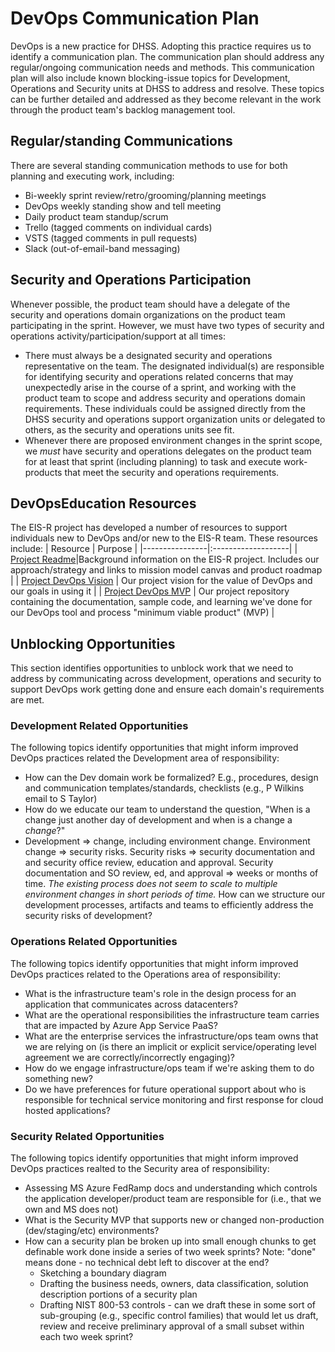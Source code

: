 # DevOps Communication Plan
DevOps is a new practice for DHSS.  Adopting this practice requires us to identify a communication plan.  The communication plan should address any regular/ongoing communication needs and methods.  This communication plan will also include known blocking-issue topics for Development, Operations and Security units at DHSS to address and resolve.  These topics can be further detailed and addressed as they become relevant in the work through the product team's backlog management tool.

## Regular/standing Communications
There are several standing communication methods to use for both planning and executing work, including:
* Bi-weekly sprint review/retro/grooming/planning meetings
* DevOps weekly standing show and tell meeting
* Daily product team standup/scrum
* Trello (tagged comments on individual cards)
* VSTS (tagged comments in pull requests)
* Slack (out-of-email-band messaging)

## Security and Operations Participation
Whenever possible, the product team should have a delegate of the security and operations domain organizations on the product team participating in the sprint.  However, we must have two types of security and operations activity/participation/support at all times:
* There must always be a designated security and operations representative on the team.  The designated individual(s) are responsible for identifying security and operations related concerns that may unexpectedly arise in the course of a sprint, and working with the product team to scope and address security and operations domain requirements.  These individuals could be assigned directly from the DHSS security and operations support organization units or delegated to others, as the security and operations units see fit.
* Whenever there are proposed environment changes in the sprint scope, we _must_ have security and operations delegates on the product team for at least that sprint (including planning) to task and execute work-products that meet the security and operations requirements.

## DevOpsEducation Resources
The EIS-R project has developed a number of resources to support individuals new to DevOps and/or new to the EIS-R team.  These resources include:
| Resource | Purpose |
|----------------|:-------------------|
| [Project Readme](https://github.com/18F/acq-alaska-dhss-modernization/blob/master/README.md)|Background information on the EIS-R project.  Includes our approach/strategy and links to mission model canvas and product roadmap | 
| [Project DevOps Vision](https://github.com/dhssalaska/DevOpsMvp/blob/master/DevOps.md) | Our project vision for the value of DevOps and our goals in using it |
| [Project DevOps MVP](https://github.com/dhssalaska/DevOpsMvp) | Our project repository containing the documentation, sample code, and learning we've done for our DevOps tool and process "minimum viable product" (MVP) |

## Unblocking Opportunities
This section identifies opportunities to unblock work that we need to address by communicating across development, operations and security to support DevOps work getting done and ensure each domain's requirements are met.

### Development Related Opportunities
The following topics identify opportunities that might inform improved DevOps practices related the Development area of responsibility:
* How can the Dev domain work be formalized?  E.g., procedures, design and communication templates/standards, checklists (e.g., P Wilkins email to S Taylor)
* How do we educate our team to understand the question, "When is a change just another day of development and when is a change a _change_?"
* Development => change, including environment change.  Environment change => security risks.  Security risks => security documentation and and security office review, education and approval.  Security documentation and SO review, ed, and approval => weeks or months of time.  _The existing process does not seem to scale to multiple environment changes in short periods of time._  How can we structure our development processes, artifacts and teams to efficiently address the security risks of development?

### Operations Related Opportunities
The following topics identify opportunities that might inform improved DevOps practices related to the Operations area of responsibility:
* What is the infrastructure team's role in the design process for an application that communicates across datacenters?
* What are the operational responsibilities the infrastructure team carries that are impacted by Azure App Service PaaS?
* What are the enterprise services the infrastructure/ops team owns that we are relying on (is there an implicit or explicit service/operating level agreement we are correctly/incorrectly engaging)?
* How do we engage infrastructure/ops team if we're asking them to do something new?
* Do we have preferences for future operational support about who is responsible for technical service monitoring and first response for cloud hosted applications?

### Security Related Opportunities
The following topics identify opportunities that might inform improved DevOps practices realted to the Security area of responsibility:
* Assessing MS Azure FedRamp docs and understanding which controls the application developer/product team are responsible for (i.e., that we own and MS does not)
* What is the Security MVP that supports new or changed non-production (dev/staging/etc) environments?
* How can a security plan be broken up into small enough chunks to get definable work done inside a series of two week sprints?  Note: "done" means done - no technical debt left to discover at the end?
    - Sketching a boundary diagram
    - Drafting the business needs, owners, data classification, solution description portions of a security plan
    - Drafting NIST 800-53 controls - can we draft these in some sort of sub-grouping (e.g., specific control families) that would let us draft, review and receive preliminary approval of a small subset within each two week sprint?